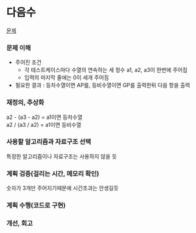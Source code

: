 # 다음수
[문제](https://www.acmicpc.net/problem/4880)

### 문제 이해
- 주어진 조건  
  - 각 테스트케이스마다 수열의 연속하는 세 정수 a1, a2, a3이 한번에 주어짐  
  - 입력의 마지막 줄에는 0이 세개 주어짐  
- 필요한 결과 : 등차수열이면 AP를, 등비수열이면 GP를 출력한뒤 다음 항을 출력  

### 재정의, 추상화
a2 - (a3 - a2) = a1이면 등차수열  
a2 / (a3 / a2) = a1이면 등비수열   

### 사용할 알고리즘과 자료구조 선택
특정한 알고리즘이나 자료구조는 사용하지 않을 듯  

### 계획 검증(걸리는 시간, 메모리 확인)
숫자가 3개만 주어지기때문에 시간초과는 안생길듯  

### 계획 수행(코드로 구현)

### 개선, 회고
